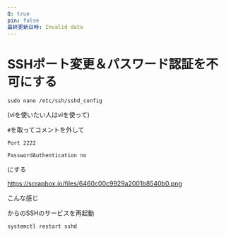 ```yaml
---
Q: true
pin: false
最終更新日時: Invalid date
---
```

# SSHポート変更＆パスワード認証を不可にする

`sudo nano /etc/ssh/sshd_config`

(viを使いたい人はviを使って)

`#`を取ってコメントを外して

`Port 2222`

`PasswordAuthentication no`

にする

https://scrapbox.io/files/6460c00c9929a2001b8540b0.png

こんな感じ

からのSSHのサービスを再起動

`systemctl restart sshd`